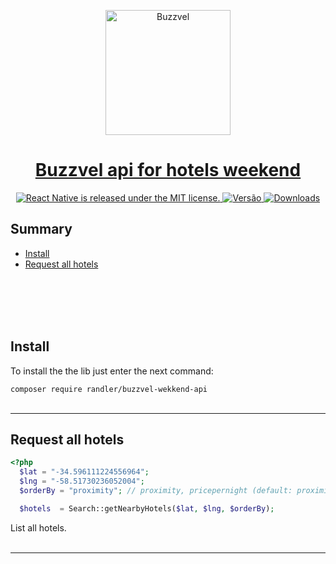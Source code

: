 <p align="center">
  <a href="https://github.com/randler/buzzvel-weekend-api">
    <img alt="Buzzvel" src="https://buzzvel.com/images/buzzvel.png" width="200">
  </a>
</p>

<h1 align="center">
  <a href="https://github.com/randler/buzzvel-weekend-api">
    Buzzvel api for hotels weekend
  </a>
</h1>

<p align="center">
  <a href="https://github.com/php/php-src/blob/master/LICENSE">
    <img src="https://img.shields.io/badge/license-MIT-blue.svg" alt="React Native is released under the MIT license." />
  </a>
  <a href="https://github.com/randler/buzzvel-weekend-api/releases">
    <img src="https://img.shields.io/badge/vers%C3%A3o-2.0.1-green" alt="Versão" />
  </a>
  <a href="https://github.com/randler/buzzvel-weekend-api/releases">
    <img src="https://img.shields.io/packagist/dt/randler/weekbuzz-php.svg" alt="Downloads" />
  </a>
</p>

## Summary

- [Install](#install)
- [Request all hotels](#request-all-hotels)
<br>
<br>
<br>
<br>


## Install

To install the the lib just enter the next command:

`composer require randler/buzzvel-wekkend-api`
<br>
<br>
<hr>

## Request all hotels

```php
<?php
  $lat = "-34.596111224556964";
  $lng = "-58.51730236052004";
  $orderBy = "proximity"; // proximity, pricepernight (default: proximity)

  $hotels  = Search::getNearbyHotels($lat, $lng, $orderBy);
```

List all hotels.
<br>
<br>
<hr>
